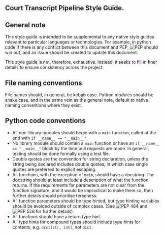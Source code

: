 ## Court Transcript Pipeline Style Guide.

## General note

This style guide is intended to be supplemental to any native style guides relevant to particular languages or technologies. For example, in python code if there is any conflict between this document and PEP, ![PEP](https://peps.python.org/pep-0008/) should win out, and an issue should be created to update this document.

This style guide is not, therefore, exhaustive. Instead, it seeks to fill in finer details to ensure consistency across the project.

## File naming conventions

File names should, in general, be kebab case. Python modules should be snake case, and in the same vein as the general note, default to native naming conventions where they exist.

## Python code conventions

- All non-library modules should begin with a `main` function, called at the end with `if __name__ == "__main__"`.
- No library module should contain a `main` function or have an `if __name__ == "__main__"` block by the time pull requests are made. In general, testing should be done formally using a test file.
- Double quotes are the convention for string declaration, unless the string being declared includes double quotes, in which case single quotes are preferred to explicit escaping.
- All functions, with the exception of `main`, should have a docstring. The docstring should at least include a description of what the function returns. If the requirements for parameters are not clear from the function signature, and it would be impractical to make them so, then further details should prioritise terseness.
- All function parameters should be type hinted, but type hinting variables should be avoided outside of complex cases. (See ![PEP 484](https://peps.python.org/pep-0484/) and ![PEP 526](https://peps.python.org/pep-0526/) for further details)
- All functions should have a return type hint.
- All type hints for compound types should include type hints for contents, e.g. `dict[str, int]`, not `dict`.

